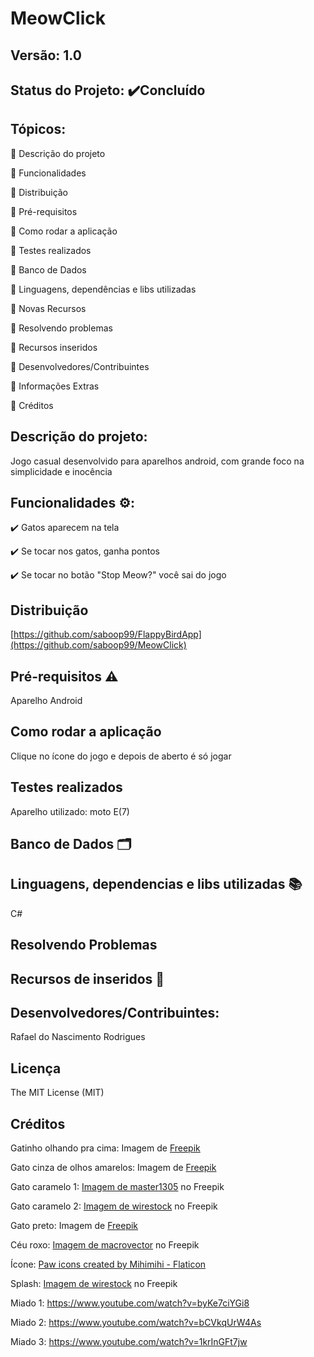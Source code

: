 # MeowClick

 ## Versão: 1.0
 
 ## Status do Projeto: ✔️Concluído 
 
 ## Tópicos:
 
🔹 Descrição do projeto

🔹 Funcionalidades

🔹 Distribuição

🔹 Pré-requisitos

🔹 Como rodar a aplicação

🔹 Testes realizados

🔹 Banco de Dados

🔹 Linguagens, dependências e libs utilizadas

🔹 Novas Recursos

🔹 Resolvendo problemas

🔹 Recursos inseridos

🔹 Desenvolvedores/Contribuintes

🔹 Informações Extras

🔹 Créditos

## Descrição do projeto:
Jogo casual desenvolvido para aparelhos android, com grande foco na simplicidade e inocência

## Funcionalidades ⚙️:
✔️ Gatos aparecem na tela

✔️ Se tocar nos gatos, ganha pontos

✔️ Se tocar no botão "Stop Meow?" você sai do jogo

## Distribuição
[https://github.com/saboop99/FlappyBirdApp](https://github.com/saboop99/MeowClick)

## Pré-requisitos ⚠️

Aparelho Android 

## Como rodar a aplicação

Clique no ícone do jogo e depois de aberto é só jogar

## Testes realizados

Aparelho utilizado: moto E(7)

## Banco de Dados 🗂️

## Linguagens, dependencias e libs utilizadas 📚

C#

## Resolvendo Problemas

## Recursos de inseridos 🧰

## Desenvolvedores/Contribuintes:

Rafael do Nascimento Rodrigues

## Licença

The MIT License (MIT)
 
## Créditos
 
Gatinho olhando pra cima: Imagem de <a href="https://br.freepik.com/fotos-gratis/gatinho-adoravel-com-parede-monocromatica-atras-dela_13863368.htm#page=4&query=cat&position=26&from_view=search&track=sph">Freepik</a>

Gato cinza de olhos amarelos: Imagem de <a href="https://br.freepik.com/psd-gratuitas/belo-retrato-de-gato-isolado_38310662.htm#page=2&query=cat&position=17&from_view=search&track=sph">Freepik</a>

Gato caramelo 1: <a href="https://br.freepik.com/fotos-gratis/gato-em-fundo-branco_10962144.htm#query=cat&position=28&from_view=search&track=sph?sign-up=google">Imagem de master1305</a> no Freepik

Gato caramelo 2: <a href="https://br.freepik.com/fotos-gratis/close-de-um-lindo-gatinho-domestico-ruivo-sentado-em-uma-superficie-branca_14195938.htm#page=3&query=cat&position=4&from_view=search&track=sph?log-in=google">Imagem de wirestock</a> no Freepik

Gato preto: Imagem de <a href="https://br.freepik.com/psd-gratuitas/belo-retrato-de-gato-isolado_38310705.htm#page=2&query=gato%20inteiro&position=29&from_view=search&track=robertav1_2_sidr">Freepik</a>

Céu roxo: <a href="https://br.freepik.com/vetores-gratis/fundo-roxo-do-ceu-nublado-com-grupo-de-cumulos-e-nuvens-cirros-ilustracao-plana-dos-desenhos-animados_16607919.htm#query=lofi&position=9&from_view=search&track=sph">Imagem de macrovector</a> no Freepik

Ícone: <a href="https://www.flaticon.com/free-icons/paw" title="paw icons">Paw icons created by Mihimihi - Flaticon</a>

Splash: <a href="https://br.freepik.com/fotos-gratis/close-de-um-gato-ruivo-abracando-e-lambendo-o-outro-isolado-em-uma-parede-branca_13535714.htm#query=cats&position=1&from_view=search&track=locales">Imagem de wirestock</a> no Freepik

Miado 1: https://www.youtube.com/watch?v=byKe7ciYGi8

Miado 2: https://www.youtube.com/watch?v=bCVkqUrW4As

Miado 3: https://www.youtube.com/watch?v=1krInGFt7jw
